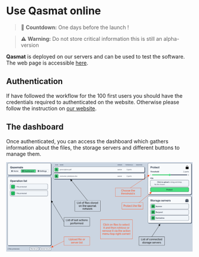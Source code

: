 # Use **Qasmat** online

> 🔔  **Countdown:** One days before the launch !

> ⚠️  **Warning:** Do not store critical information this is still an alpha-version

**Qasmat** is deployed on our servers and can be used to test the software. The web page is accessible [here](https://qasmat.veriqloud.fr).

## Authentication

If have followed the workflow for the 100 first users you should have the credentials required to authenticated on the website. Otherwise please follow the instruction on [our website](https://veriqloud.com/solutions/qasmat/).

## The dashboard

Once authenticated, you can access the dashboard which gathers information about the files, the storage servers and different buttons to manage them.

![Dashboard](../images/dashboard.png)

<!-- TODO update the dashboard -->
